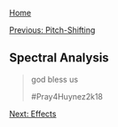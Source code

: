 [Home](./index.md)


[Previous: Pitch-Shifting](./pitchshifting.md)


## Spectral Analysis
> god bless us
> 
> #Pray4Huynez2k18



[Next: Effects](./effects.md)


